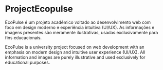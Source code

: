 # ProjectEcopulse
EcoPulse é um projeto acadêmico voltado ao desenvolvimento web com foco em design moderno e experiência intuitiva (UI/UX). As informações e imagens presentes são meramente ilustrativas, usadas exclusivamente para fins educacionais.

EcoPulse is a university project focused on web development with an emphasis on modern design and intuitive user experience (UI/UX). All information and images are purely illustrative and used exclusively for educational purposes.